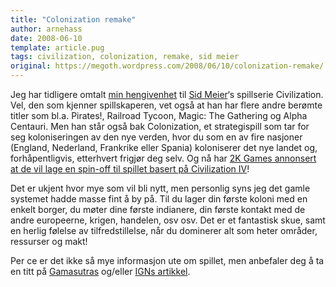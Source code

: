 ```yaml
---
title: "Colonization remake"
author: arnehass
date: 2008-06-10
template: article.pug
tags: civilization, colonization, remake, sid meier
original: https://megoth.wordpress.com/2008/06/10/colonization-remake/
---
```


<p>Jeg har tidligere omtalt <a href="http://megoth.wordpress.com/2008/03/23/civilization-revolution/">min hengivenhet</a> til <a href="http://en.wikipedia.org/wiki/Sid_Meier">Sid Meier</a>‘s spillserie Civilization. Vel, den som kjenner spillskaperen, vet også at han har flere andre berømte titler som bl.a. Pirates!, Railroad Tycoon, Magic: The Gathering og Alpha Centauri. Men han står også bak Colonization, et strategispill som tar for seg koloniseringen av den nye verden, hvor du som en av fire nasjoner (England, Nederland, Frankrike eller Spania) koloniserer det nye landet og, forhåpentligvis, etterhvert frigjør deg selv. Og nå har <a href="http://ir.take2games.com/ReleaseDetail.cfm?ReleaseID=315205">2K Games annonsert at de vil lage en spin-off til spillet basert på Civilization IV</a>!</p>
<span class="more"></span>
<p>Det er ukjent hvor mye som vil bli nytt, men personlig syns jeg det gamle systemet hadde masse fint å by på. Til du lager din første koloni med en enkelt borger, du møter dine første indianere, din første kontakt med de andre europeerne, krigen, handelen, osv osv. Det er et fantastisk skue, samt en herlig følelse av tilfredstillelse, når du dominerer alt som heter områder, ressurser og makt!</p>
<p>Per ce er det ikke så mye informasjon ute om spillet, men anbefaler deg å ta en titt på <a href="http://www.gamasutra.com/php-bin/news_index.php?story=18950">Gamasutras</a> og/eller <a href="http://pc.ign.com/articles/880/880345p1.html">IGNs artikkel</a>.</p>
